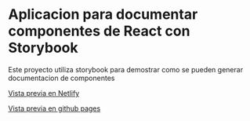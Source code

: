 # Aplicacion para documentar componentes de React con Storybook

Este proyecto utiliza storybook para demostrar como se pueden generar documentacion de componentes

[Vista previa en Netlify ](https://infallible-easley-e0ed6c.netlify.app)

[Vista previa en github pages](https://julioavalos.github.io/03-storybook/)